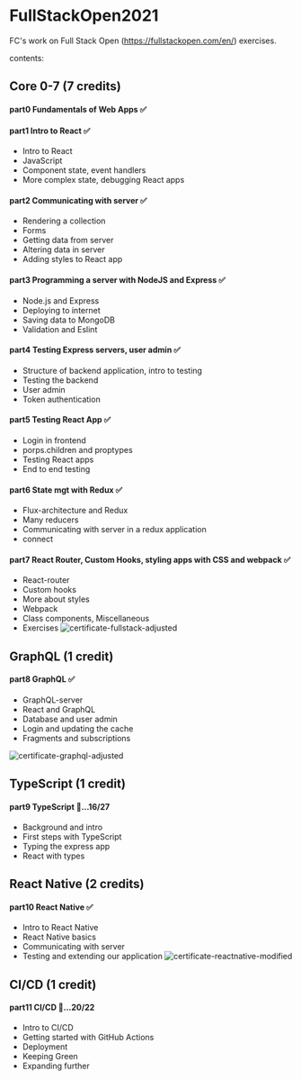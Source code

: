 # FullStackOpen2021
FC's work on Full Stack Open (https://fullstackopen.com/en/) exercises.

contents:

## Core 0-7 (7 credits)
#### part0 Fundamentals of Web Apps  ✅

#### part1 Intro to React  ✅
* Intro to React
* JavaScript
* Component state, event handlers
* More complex state, debugging React apps

#### part2 Communicating with server  ✅
* Rendering a collection
* Forms
* Getting data from server
* Altering data in server
* Adding styles to React app

#### part3 Programming a server with NodeJS and Express  ✅
* Node.js and Express
* Deploying to internet
* Saving data to MongoDB
* Validation and Eslint

#### part4 Testing Express servers, user admin  ✅ 
* Structure of backend application, intro to testing
* Testing the backend
* User admin
* Token authentication

#### part5 Testing React App  ✅ 
* Login in frontend
* porps.children and proptypes
* Testing React apps
* End to end testing


#### part6 State mgt with Redux  ✅ 
* Flux-architecture and Redux
* Many reducers
* Communicating with server in a redux application
* connect


#### part7 React Router, Custom Hooks, styling apps with CSS and webpack  ✅ 
* React-router
* Custom hooks
* More about styles
* Webpack
* Class components, Miscellaneous
* Exercises
![certificate-fullstack-adjusted](https://user-images.githubusercontent.com/87288821/130008956-99f63f05-1ada-435c-bfa7-501b469829fe.png)



## GraphQL (1 credit)
#### part8 GraphQL  ✅ 
* GraphQL-server
* React and GraphQL
* Database and user admin
* Login and updating the cache
* Fragments and subscriptions

![certificate-graphql-adjusted](https://user-images.githubusercontent.com/87288821/130008898-1103eadd-249e-4866-b253-2c70cc283781.png)

## TypeScript (1 credit)
#### part9 TypeScript  🚀...16/27
* Background and intro
* First steps with TypeScript
* Typing the express app
* React with types

## React Native (2 credits)
#### part10 React Native ✅
* Intro to React Native
* React Native basics
* Communicating with server
* Testing and extending our application
![certificate-reactnative-modified](https://user-images.githubusercontent.com/87288821/131450174-36a87ea3-3f17-4556-a8d3-89839a33e78d.png)


## CI/CD (1 credit)
#### part11 CI/CD 🚀...20/22 
* Intro to CI/CD
* Getting started with GitHub Actions
* Deployment
* Keeping Green
* Expanding further




